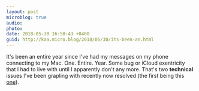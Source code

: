 ```yaml
---
layout: post
microblog: true
audio: 
photo: 
date: 2018-05-30 16:50:43 +0400
guid: http://kaa.micro.blog/2018/05/30/its-been-an.html
---
```

It's been an entire year since I've had my messages on my phone connecting to my Mac. One. Entire. Year. Some bug or iCloud exentricity that I had to live with until I apparently don't any more. That's two **technical** issues I've been grapling with recently now resolved (the first being this [one](https://www.kaa.bz/2018/05/28/does-anyone-know.html)).
